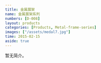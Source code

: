 ```yaml
---
title: 金属展架
name: 金属展架系列
numbers: [D-008]
layout: products
categories: [Products, Metal-frame-series]
images: ["/assets/medal7.jpg"]
time: 2015-02-15
aside: true
---
```


暂无简介。
